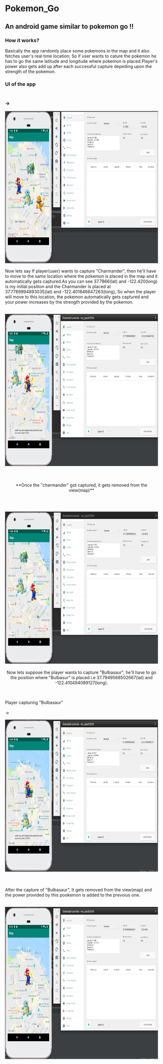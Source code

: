# Pokemon_Go
## An android game similar to pokemon go  !!

### How it works?
Basically the app randomly place some pokemons in the map and it also fetches user's real time location; So if user wants to cature the pokemon he has to go the same latitude and longitude where pokemon is placed.Player's power also gets add up after each successful capture depeding upon the strength of the pokemon.
### UI of the app<br></br>
### ->
<p align="center">
<img src="pokemon1 .png" height="500"/>
</p>
Now lets say If player(user) wants to capture "Charmander", then he'll have to move to the same location where the pokemon is placed in the map and it automatically gets captured.As you can see 37.7866(lat) and -122.420(long) is my initial position and the Charmander is placed at 37.7789994893035(lat) and -122.401846647263(long), So when the player will move to this location, the pokemon automatically gets captured and your power increases by the strength provided by the pokemon.<br></br>

<p align="center">
<img src="pokemon2.png" height="500"/>
<br></br>
<br></br>
**Once the "charmander" got captured, it gets removed from the view(map)**
</p>
<br></br>

<p align="center">
<img src="pokemon3.png" height="500"/>
<br></br>
Now lets suppose the player wants to capture "Bulbasaur", he'll have to go the position where "Bulbasur" is placed i.e 37.7949568502667(lat) and -122.410494089127(long).</p>
<br></br>
Player capturing "Bulbasaur"<br></br>
->
<p align="center">
  <img src="pokemon4.png" height="500"/>
  </p>
<br></br>
After the capture of "Bulbasaur", It gets removed from the view(map) and the power provided by this pookemon is added to the prevoius one.
<br></br>
<p align="center">
  <img src="pokemon5.png" height="500"/>
  </p>
